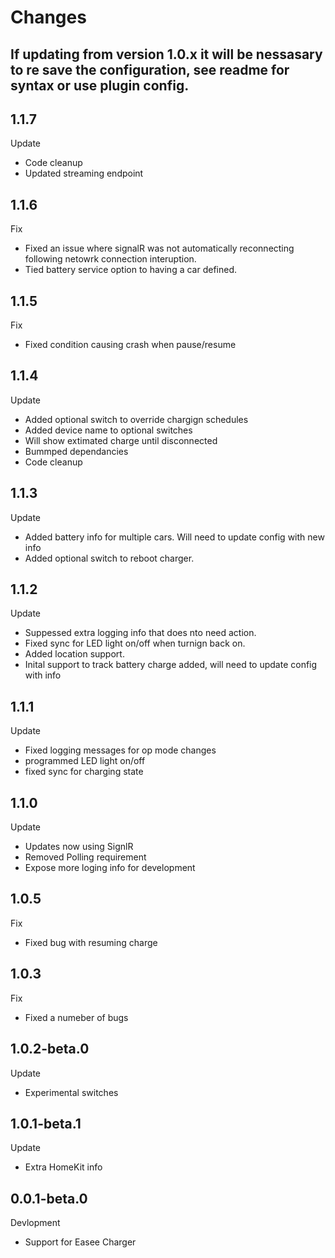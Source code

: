 # Changes

## If updating from version 1.0.x it will be nessasary to re save the configuration, see readme for syntax or use plugin config.

## 1.1.7
Update 
- Code cleanup
-	Updated streaming endpoint

## 1.1.6
Fix 
- Fixed an issue where signalR was not automatically reconnecting following netowrk connection interuption.
-	Tied battery service option to having a car defined.

## 1.1.5
Fix 
- Fixed condition causing crash when pause/resume

## 1.1.4
Update 
- Added optional switch to override chargign schedules
- Added device name to optional switches
- Will show extimated charge until disconnected
- Bummped dependancies
- Code cleanup 

## 1.1.3
Update 
-	Added battery info for multiple cars. Will need to update config with new info
- Added optional switch to reboot charger.

## 1.1.2
Update 
- Suppessed extra logging info that does nto need action.
-	Fixed sync for LED light on/off when turnign back on.
- Added location support.
- Inital support to track battery charge added, will need to update config with info

## 1.1.1
Update 
- Fixed logging messages for op mode changes
-	programmed LED light on/off
- fixed sync for charging state

## 1.1.0
Update 
- Updates now using SignlR
- Removed Polling requirement
- Expose more loging info for development

## 1.0.5
Fix 
- Fixed bug with resuming charge

## 1.0.3
Fix 
- Fixed a numeber of bugs

## 1.0.2-beta.0
Update 
- Experimental switches

## 1.0.1-beta.1
Update 
- Extra HomeKit info

## 0.0.1-beta.0
Devlopment 
- Support for Easee Charger

